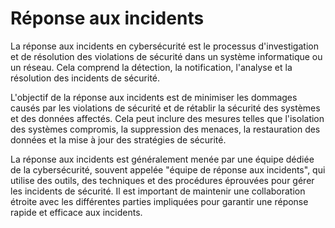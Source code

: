 # Réponse aux incidents

La réponse aux incidents en cybersécurité est le processus d'investigation et de résolution des violations de sécurité dans un système informatique ou un réseau. Cela comprend la détection, la notification, l'analyse et la résolution des incidents de sécurité.

L'objectif de la réponse aux incidents est de minimiser les dommages causés par les violations de sécurité et de rétablir la sécurité des systèmes et des données affectés. Cela peut inclure des mesures telles que l'isolation des systèmes compromis, la suppression des menaces, la restauration des données et la mise à jour des stratégies de sécurité.

La réponse aux incidents est généralement menée par une équipe dédiée de la cybersécurité, souvent appelée "équipe de réponse aux incidents", qui utilise des outils, des techniques et des procédures éprouvées pour gérer les incidents de sécurité. Il est important de maintenir une collaboration étroite avec les différentes parties impliquées pour garantir une réponse rapide et efficace aux incidents.
